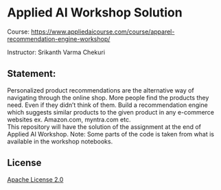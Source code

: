 # Applied AI Workshop Solution

Course: <href> https://www.appliedaicourse.com/course/apparel-recommendation-engine-workshop/ </href> 
<br>

Instructor: Srikanth Varma Chekuri



## Statement:
Personalized product recommendations are the alternative way of navigating through the online shop. More people find the products they need. Even if they didn’t think of them.
Build a recommendation engine which suggests similar products to the given product in any e-commerce websites ex. Amazon.com, myntra.com etc.
<br>
This repository will have the solution of the assignment at the end of Applied AI Workshop. 
Note: Some parts of the code is taken from what is available in the workshop notebooks.




## License
[Apache License 2.0](https://github.com/smsubham/Applied-AI-Workshop-Solution/blob/master/LICENSE)
